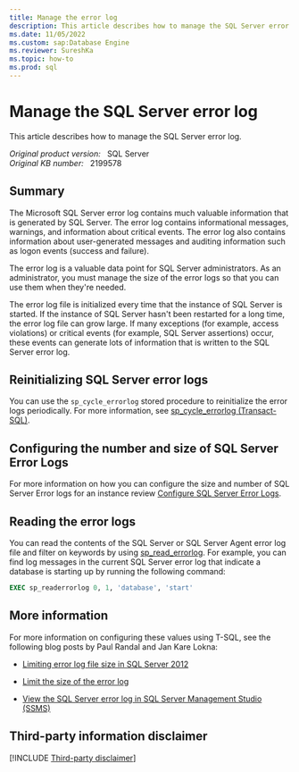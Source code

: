 ```yaml
---
title: Manage the error log
description: This article describes how to manage the SQL Server error log.
ms.date: 11/05/2022
ms.custom: sap:Database Engine
ms.reviewer: SureshKa
ms.topic: how-to
ms.prod: sql
---
```

# Manage the SQL Server error log

This article describes how to manage the SQL Server error log.

_Original product version:_ &nbsp; SQL Server  
_Original KB number:_ &nbsp; 2199578

## Summary

The Microsoft SQL Server error log contains much valuable information that is generated by SQL Server. The error log contains informational messages, warnings, and information about critical events. The error log also contains information about user-generated messages and auditing information such as logon events (success and failure).

The error log is a valuable data point for SQL Server administrators. As an administrator, you must manage the size of the error logs so that you can use them when they're needed.

The error log file is initialized every time that the instance of SQL Server is started. If the instance of SQL Server hasn't been restarted for a long time, the error log file can grow large. If many exceptions (for example, access violations) or critical events (for example, SQL Server assertions) occur, these events can generate lots of information that is written to the SQL Server error log.

## Reinitializing SQL Server error logs

You can use the `sp_cycle_errorlog` stored procedure to reinitialize the error logs periodically. For more information, see [sp_cycle_errorlog (Transact-SQL)](/sql/relational-databases/system-stored-procedures/sp-cycle-errorlog-transact-sql).

## Configuring the number and size of SQL Server Error Logs

For more information on how you can configure the size and number of SQL Server Error logs for an instance review [Configure SQL Server Error Logs](/sql/database-engine/configure-windows/scm-services-configure-sql-server-error-logs).

## Reading the error logs

You can read the contents of the SQL Server or SQL Server Agent error log file and filter on keywords by using [sp_read_errorlog](/sql/relational-databases/system-stored-procedures/sp-readerrorlog-transact-sql). For example, you can find log messages in the current SQL Server error log that indicate a database is starting up by running the following command:

```sql
EXEC sp_readerrorlog 0, 1, 'database', 'start'
```

## More information

For more information on configuring these values using T-SQL, see the following blog posts by Paul Randal and Jan Kare Lokna:

- [Limiting error log file size in SQL Server 2012](http://www.sqlskills.com/blogs/paul/limiting-error-log-file-size-in-sql-server-2012/)

- [Limit the size of the error log](http://lokna.no/?p=1473)

- [View the SQL Server error log in SQL Server Management Studio (SSMS)](/sql/relational-databases/performance/view-the-sql-server-error-log-sql-server-management-studio)

## Third-party information disclaimer

[!INCLUDE [Third-party disclaimer](../../../includes/third-party-disclaimer.md)]
